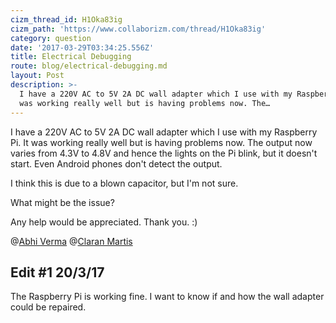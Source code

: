 ```yaml
---
cizm_thread_id: H1Oka83ig
cizm_path: 'https://www.collaborizm.com/thread/H1Oka83ig'
category: question
date: '2017-03-29T03:34:25.556Z'
title: Electrical Debugging
route: blog/electrical-debugging.md
layout: Post
description: >-
  I have a 220V AC to 5V 2A DC wall adapter which I use with my Raspberry Pi. It
  was working really well but is having problems now. The…
---
```

I have a 220V AC to 5V 2A DC wall adapter which I use with my Raspberry Pi. It was working really well but is having problems now. The output now varies from 4.3V to 4.8V and hence the lights on the Pi blink, but it doesn't start. Even Android phones don't detect the output.

I think this is due to a blown capacitor, but I'm not sure. 

What might be the issue?

Any help would be appreciated. Thank you. :)

@[Abhi Verma](V1CArKtkW) @[Claran Martis](SJne7FcMg)

## Edit #1 20/3/17
The Raspberry Pi is working fine. I want to know if and how the wall adapter could be repaired. 
